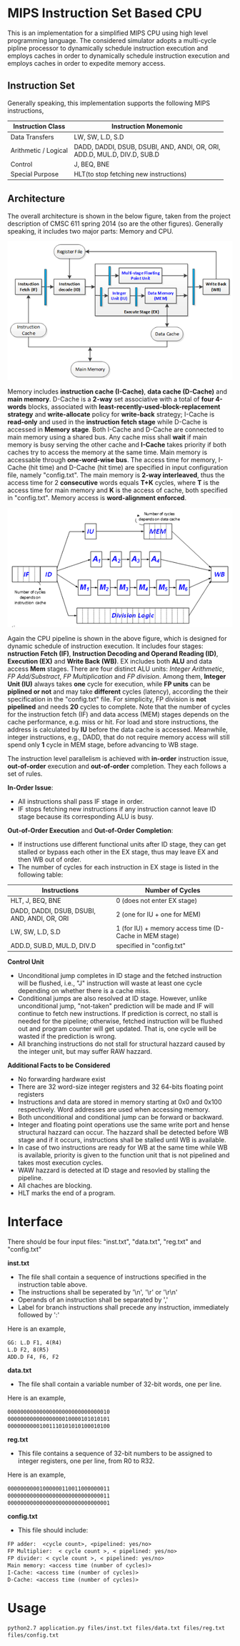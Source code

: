# MIPS Instruction Set Based CPU

This is an implementation for a simplified MIPS CPU using high level programming language. The considered simulator adopts a multi-cycle pipline processor to dynamically schedule instruction execution and employs caches in order to dynamically schedule instruction execution and employs caches in order to expedite memory access.

## Instruction Set
Generally speaking, this implementation supports the following MIPS instructions,

Instruction Class | Instruction Monemonic
------------------| ---------------------
Data Transfers    | LW, SW, L.D, S.D
Arithmetic / Logical | DADD, DADDI, DSUB, DSUBI, AND, ANDI, OR, ORI,<br/>ADD.D, MUL.D, DIV.D, SUB.D
Control           | J, BEQ, BNE
Special Purpose   | HLT(to stop fetching new instructions)

## Architecture
The overall architecture is shown in the below figure, taken from the project description of CMSC 611 spring 2014 (so are the other figures). Generally speaking, it includes two major parts: Memory and CPU. 

![alt text](README_FILES/01.png "CPU Architecture")

Memory includes **instruction cache (I-Cache)**, **data cache (D-Cache)** and **main memory**. D-Cache is a **2-way** set associative with a total of **four 4-words** blocks, associated with **least-recently-used-block-replacement strategy** and **write-allocate** policy for **write-back** strategy; I-Cache is **read-only** and used in the **instruction fetch stage** while D-Cache is accessed in **Memory stage**. Both I-Cache and D-Cache are connected to main memory using a shared bus. Any cache miss shall **wait** if main memory is busy serving the other cache and **I-Cache** takes priority if both caches try to access the memory at the same time. Main memory is accessable through **one-word-wise bus**. The access time for memory, I-Cache (hit time) and D-Cache (hit time) are specified in input configuration file, namely "config.txt". The main memory is **2-way interleaved**, thus the access time for 2 **consecutive** words equals **T+K** cycles, where **T** is the access time for main memory and **K** is the access of cache, both specified in "config.txt". Memory access is **word-alignment enforced**.


![alt text](README_FILES/02.png "CPU PIPELINE")

Again the CPU pipeline is shown in the above figure, which is designed for dynamic schedule of instruction execution. It includes four stages: **nstruction Fetch (IF)**, **Instruction Decoding and Operand Reading (ID)**, **Execution (EX)** and **Write Back (WB)**. EX includes both **ALU** and data access **Mem** stages. There are four distinct ALU units: *Integer Arithmetic*, *FP Add/Substract*, *FP Multiplication* and *FP division*. Among them, **Integer Unit (IU)** always takes **one** cycle for execution, while **FP units** can be **piplined or not** and may take **different** cycles (latency), according the their specification in the "config.txt" file. For simplicity, FP division is **not pipelined** and needs **20** cycles to complete. Note that the number of cycles for the instruction fetch (IF) and data access (MEM) stages depends on the cache performance, e.g. miss or hit. For load and store instructions, the address is calculated by **IU** before the data cache is accessed. Meanwhile, integer instructions, e.g., DADD, that do not require memory access will still spend only **1** cycle in MEM stage, before advancing to WB stage.

The instruction level parallelism is achieved with **in-order** instruction issue, **out-of-order** execution and **out-of-order** completion. They each follows a set of rules. 

**In-Order Issue**:
* All instructions shall pass IF stage in order.
* IF stops fetching new instructions if any instruction cannot leave ID stage because its corresponding ALU is busy.

**Out-of-Order Execution** and **Out-of-Order Completion**:
* If instructions use different functional units after ID stage, they can get stalled or bypass each other in the EX stage, thus may leave EX and then WB out of order.
* The number of cycles for each instruction in EX stage is listed in the following table:

Instructions | Number of Cycles
------------------| ---------------------
HLT, J, BEQ, BNE     | 0 (does not enter EX stage)
DADD, DADDI, DSUB, DSUBI, AND, ANDI, OR, ORI  | 2 (one for IU + one for MEM)
LW, SW, L.D, S.D | 1 (for IU) + memory access time (D-Cache in MEM stage)
ADD.D, SUB.D, MUL.D, DIV.D  |   specified in "config.txt"

**Control Unit**
* Unconditional jump completes in ID stage and the fetched instruction will be flushed, i.e., "J" instruction will waste at least one cycle depending on whether there is a cache miss.
* Conditional jumps are also resolved at ID stage. However, unlike unconditional jump, "not-taken" prediction will be made and IF will continue to fetch new instructions. If prediction is correct, no stall is needed for the pipeline; otherwise, fetched instruction will be flushed out and program counter will get updated. That is, one cycle will be wasted if the prediction is wrong.
* All branching instructions do not stall for structural hazzard caused by the integer unit, but may suffer RAW hazzard. 

**Additional Facts to be Considered**
* No forwarding hardware exist
* There are 32 word-size integer registers and 32 64-bits floating point registers
* Instructions and data are stored in memory starting at 0x0 and 0x100 respectively. Word addresses are used when accessing memory.
* Both unconditional and conditional jump can be forward or backward.
* Integer and floating point operations use the same write port and hense structural hazzard can occur. The hazzard shall be detected before WB stage and if it occurs, instructions shall be stalled until WB is available. 
* In case of two instructions are ready for WB at the same time while WB is available, priority is given to the function unit that is not pipelined and takes most execution cycles. 
* WAW hazzard is detected at ID stage and resovled by stalling the pipeline.
* All chaches are blocking.
* HLT marks the end of a program.

# Interface
There should be four input files: "inst.txt", "data.txt", "reg.txt" and "config.txt"

**inst.txt**
* The file shall contain a sequence of instructions specified in the instruction table above. 
* The instructions shall be seperated by '\n', '\r' or '\r\n'
* Operands of an instruction shall be separated by ','
* Label for branch instructions shall precede any instruction, immediately followed by ':'

Here is an example,
~~~
GG: L.D F1, 4(R4)
L.D F2, 8(R5)
ADD.D F4, F6, F2
~~~

**data.txt**
* The file shall contain a variable number of 32-bit words, one per line. 

Here is an example,
~~~
00000000000000000000000000000010
00000000000000000010000101010101
00000000001001110101010100010100
~~~

**reg.txt**
* This file contains a sequence of 32-bit numbers to be assigned to integer registers, one per line, from R0 to R32. 

Here is an example,
~~~
00000000001000000110011000000011
00000000000000000000000000000011
00000000000000000000000000000001
~~~

**config.txt**
* This file should include:
~~~
FP adder:  <cycle count>, <pipelined: yes/no> 
FP Multiplier:  < cycle count >, < pipelined: yes/no> 
FP divider: < cycle count >, < pipelined: yes/no> 
Main memory: <access time (number of cycles)> 
I-Cache: <access time (number of cycles)> 
D-Cache: <access time (number of cycles)>
~~~

# Usage
~~~
python2.7 application.py files/inst.txt files/data.txt files/reg.txt files/config.txt
~~~
